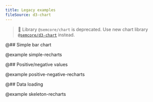 ```yaml
---
title: Legacy examples
fileSource: d3-chart
---
```


> 🚨 Library `@semcore/chart` is deprecated. Use new chart library [`@semcore/d3-chart`](/data-display/area-chart/area-chart-d3-code/) instead.

@## Simple bar chart

@example simple-recharts

@## Positive/negative values

@example positive-negative-recharts

@## Data loading

@example skeleton-recharts
